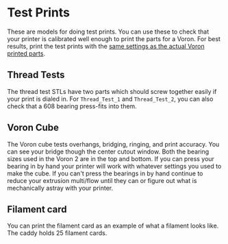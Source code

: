 # Test Prints

These are models for doing test prints. You can use these to check that your printer is calibrated well enough to print the parts for a Voron. For best results, print the test prints with the [same settings as the actual Voron printed parts](https://docs.vorondesign.com/sourcing.html#print-settings).

## Thread Tests

The thread test STLs have two parts which should screw together easily if your print is dialed in. For `Thread_Test_1` and `Thread_Test_2`, you can also check that a 608 bearing press-fits into them.

## Voron Cube

The Voron cube tests overhangs, bridging, ringing, and print accuracy. You can see your bridge though the center cutout window. Both the bearing sizes used in the Voron 2 are in the top and bottom. If you can press your bearing in by hand your printer will work with whatever settings you used to make the cube.  If you can't press the bearings in by hand continue to reduce your extrusion multi/flow until they can or figure out what is mechanically astray with your printer.

## Filament card

You can print the filament card as an example of what a filament looks like. The caddy holds 25 filament cards.
